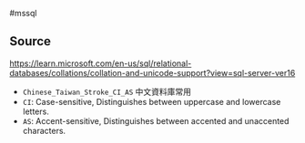 #mssql 

## Source
https://learn.microsoft.com/en-us/sql/relational-databases/collations/collation-and-unicode-support?view=sql-server-ver16



- `Chinese_Taiwan_Stroke_CI_AS` 中文資料庫常用
- `CI`: Case-sensitive, Distinguishes between uppercase and lowercase letters.
- `AS`: Accent-sensitive, Distinguishes between accented and unaccented characters.